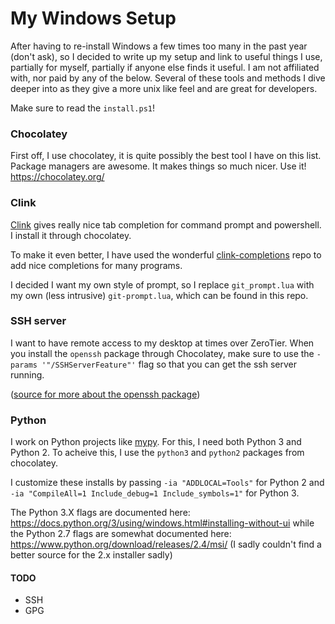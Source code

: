 # My Windows Setup

After having to re-install Windows a few times too many in the past year (don't
ask), so I decided to write up my setup and link to useful things I use,
partially for myself, partially if anyone else finds it useful. I am not
affiliated with, nor paid by any of the below. Several of these tools and
methods I dive deeper into as they give a more unix like feel and are great for
developers.

Make sure to read the `install.ps1`!

### Chocolatey

First off, I use chocolatey, it is quite possibly the best tool I have on this
list. Package managers are awesome. It makes things so much nicer. Use it!
https://chocolatey.org/

### Clink

[Clink](https://github.com/mridgers/clink) gives really nice tab completion for
command prompt and powershell. I install it through chocolatey.

To make it even better, I have used the wonderful
[clink-completions](https://github.com/vladimir-kotikov/clink-completions) repo
to add nice completions for many programs.

I decided I want my own style of prompt, so I replace `git_prompt.lua` with my
own (less intrusive) `git-prompt.lua`, which can be found in this repo.

### SSH server

I want to have remote access to my desktop at times over ZeroTier. When you
install the `openssh` package through Chocolatey, make sure to use the `-params
'"/SSHServerFeature"'` flag so that you can get the ssh server running.

([source for more about the openssh
package](https://github.com/DarwinJS/ChocoPackages/blob/master/openssh/readme.md))

### Python

I work on Python projects like [mypy](https://github.com/python/mypy). For this,
I need both Python 3 and Python 2. To acheive this, I use the `python3` and
`python2` packages from chocolatey.

I customize these installs by passing `-ia "ADDLOCAL=Tools"` for Python 2 and
`-ia "CompileAll=1 Include_debug=1 Include_symbols=1"` for Python 3.

The Python 3.X flags are documented here: https://docs.python.org/3/using/windows.html#installing-without-ui
while the Python 2.7 flags are somewhat documented here: https://www.python.org/download/releases/2.4/msi/
(I sadly couldn't find a better source for the 2.x installer sadly)

#### TODO

- SSH
- GPG
